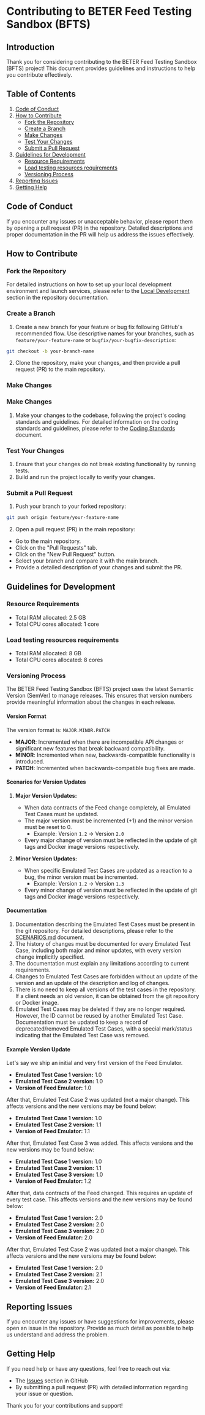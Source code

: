 # Contributing to BETER Feed Testing Sandbox (BFTS)

## Introduction

Thank you for considering contributing to the BETER Feed Testing Sandbox (BFTS) project! This document provides guidelines and instructions to help you contribute effectively.

## Table of Contents

1. [Code of Conduct](#code-of-conduct)
2. [How to Contribute](#how-to-contribute)
   - [Fork the Repository](#fork-the-repository)
   - [Create a Branch](#create-a-branch)
   - [Make Changes](#make-changes)
   - [Test Your Changes](#test-your-changes)
   - [Submit a Pull Request](#submit-a-pull-request)
3. [Guidelines for Development](#guidelines-for-development)
   - [Resource Requirements](#resource-requirements)
   - [Load testing resources requirements](#load-testing-resources-requirements)
   - [Versioning Process](#versioning-process)
4. [Reporting Issues](#reporting-issues)
5. [Getting Help](#getting-help)

## Code of Conduct

If you encounter any issues or unacceptable behavior, please report them by opening a pull request (PR) in the repository. Detailed descriptions and proper documentation in the PR will help us address the issues effectively.


## How to Contribute

### Fork the Repository

For detailed instructions on how to set up your local development environment and launch services, please refer to the [Local Development](https://github.com/BETER-CO/beter-feed-testing-sandbox/blob/main/doc/RUNNING_APPS.md#local-development) section in the repository documentation.


### Create a Branch

1. Create a new branch for your feature or bug fix following GitHub's recommended flow. Use descriptive names for your branches, such as `feature/your-feature-name` or `bugfix/your-bugfix-description`:

```bash
git checkout -b your-branch-name
```
2. Clone the repository, make your changes, and then provide a pull request (PR) to the main repository.

### Make Changes

### Make Changes

1. Make your changes to the codebase, following the project's coding standards and guidelines. For detailed information on the coding standards and guidelines, please refer to the [Coding Standards](https://github.com/BETER-CO/beter-feed-testing-sandbox/blob/main/doc/CODING_STANDARDS.md) document.


### Test Your Changes

1. Ensure that your changes do not break existing functionality by running tests.
2. Build and run the project locally to verify your changes.

### Submit a Pull Request

1. Push your branch to your forked repository:

```bash
git push origin feature/your-feature-name
```
2. Open a pull request (PR) in the main repository:
* Go to the main repository.
* Click on the "Pull Requests" tab.
* Click on the "New Pull Request" button.
* Select your branch and compare it with the main branch.
* Provide a detailed description of your changes and submit the PR.

## Guidelines for Development

### Resource Requirements

- Total RAM allocated: 2.5 GB
- Total CPU cores allocated: 1 core


### Load testing resources requirements

- Total RAM allocated: 8 GB
- Total CPU cores allocated: 8 cores

### Versioning Process

The BETER Feed Testing Sandbox (BFTS) project uses the latest Semantic Version (SemVer) to manage releases. This ensures that version numbers provide meaningful information about the changes in each release.

#### Version Format

The version format is: `MAJOR.MINOR.PATCH`

- **MAJOR**: Incremented when there are incompatible API changes or significant new features that break backward compatibility.
- **MINOR**: Incremented when new, backwards-compatible functionality is introduced.
- **PATCH**: Incremented when backwards-compatible bug fixes are made.

#### Scenarios for Version Updates

1. **Major Version Updates:**
   - When data contracts of the Feed change completely, all Emulated Test Cases must be updated.
   - The major version must be incremented (+1) and the minor version must be reset to 0.
     - Example: Version `1.2` -> Version `2.0`
   - Every major change of version must be reflected in the update of git tags and Docker image versions respectively.

2. **Minor Version Updates:**
   - When specific Emulated Test Cases are updated as a reaction to a bug, the minor version must be incremented.
     - Example: Version `1.2` -> Version `1.3`
   - Every minor change of version must be reflected in the update of git tags and Docker image versions respectively.

#### Documentation

1. Documentation describing the Emulated Test Cases must be present in the git repository. For detailed descriptions, please refer to the [SCENARIOS.md](https://github.com/BETER-CO/beter-feed-testing-sandbox/blob/main/doc/SCENARIOS.md) document.
2. The history of changes must be documented for every Emulated Test Case, including both major and minor updates, with every version change implicitly specified.
3. The documentation must explain any limitations according to current requirements.
4. Changes to Emulated Test Cases are forbidden without an update of the version and an update of the description and log of changes.
5. There is no need to keep all versions of the test cases in the repository. If a client needs an old version, it can be obtained from the git repository or Docker image.
6. Emulated Test Cases may be deleted if they are no longer required. However, the ID cannot be reused by another Emulated Test Case. Documentation must be updated to keep a record of deprecated/removed Emulated Test Cases, with a special mark/status indicating that the Emulated Test Case was removed.

#### Example Version Update

Let's say we ship an initial and very first version of the Feed Emulator.
- **Emulated Test Case 1 version:** 1.0
- **Emulated Test Case 2 version:** 1.0
- **Version of Feed Emulator:** 1.0

After that, Emulated Test Case 2 was updated (not a major change). This affects versions and the new versions may be found below:
- **Emulated Test Case 1 version:** 1.0
- **Emulated Test Case 2 version:** 1.1
- **Version of Feed Emulator:** 1.1

After that, Emulated Test Case 3 was added. This affects versions and the new versions may be found below:
- **Emulated Test Case 1 version:** 1.0
- **Emulated Test Case 2 version:** 1.1
- **Emulated Test Case 3 version:** 1.0
- **Version of Feed Emulator:** 1.2

After that, data contracts of the Feed changed. This requires an update of every test case. This affects versions and the new versions may be found below:
- **Emulated Test Case 1 version:** 2.0
- **Emulated Test Case 2 version:** 2.0
- **Emulated Test Case 3 version:** 2.0
- **Version of Feed Emulator:** 2.0

After that, Emulated Test Case 2 was updated (not a major change). This affects versions and the new versions may be found below:
- **Emulated Test Case 1 version:** 2.0
- **Emulated Test Case 2 version:** 2.1
- **Emulated Test Case 3 version:** 2.0
- **Version of Feed Emulator:** 2.1


## Reporting Issues

If you encounter any issues or have suggestions for improvements, please open an issue in the repository. Provide as much detail as possible to help us understand and address the problem.

## Getting Help

If you need help or have any questions, feel free to reach out via:

* The [Issues](https://github.com/BETER-CO/beter-feed-testing-sandbox/issues) section in GitHub
* By submitting a pull request (PR) with detailed information regarding your issue or question.


Thank you for your contributions and support!

